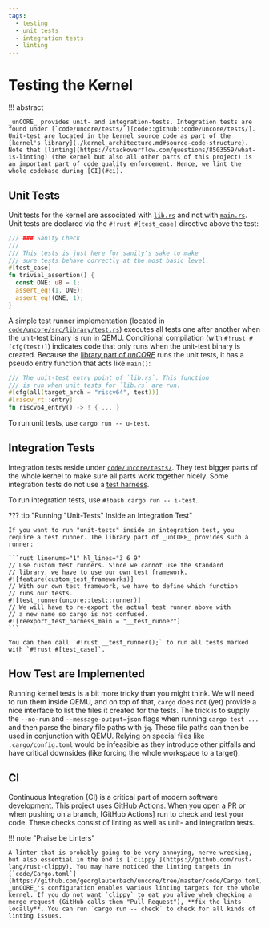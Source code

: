```yaml
---
tags:
  - testing
  - unit tests
  - integration tests
  - linting
---
```


# Testing the Kernel

!!! abstract

    _unCORE_ provides unit- and integration-tests. Integration tests are found under [`code/uncore/tests/`][code::github::code/uncore/tests/]. Unit-test are located in the kernel source code as part of the [kernel's library](./kernel_architecture.md#source-code-structure). Note that [linting](https://stackoverflow.com/questions/8503559/what-is-linting) (the kernel but also all other parts of this project) is an important part of code quality enforcement. Hence, we lint the whole codebase during [CI](#ci).

## Unit Tests

Unit tests for the kernel are associated with [`lib.rs`][code::github::code/uncore/src/lib.rs] and not with [`main.rs`][code::github::code/uncore/src/main.rs]. Unit tests are declared via the `#!rust #[test_case]` directive above the test:

```rust linenums="1" hl_lines="5"
/// ### Sanity Check
///
/// This tests is just here for sanity's sake to make
/// sure tests behave correctly at the most basic level.
#[test_case]
fn trivial_assertion() {
  const ONE: u8 = 1;
  assert_eq!(1, ONE);
  assert_eq!(ONE, 1);
}
```

A simple test runner implementation (located in [`code/uncore/src/library/test.rs`][code::github::code/uncore/src/library/test.rs]) executes all tests one after another when the unit-test binary is run in QEMU. Conditional compilation (with `#!rust #[cfg(test)]`) indicates code that only runs when the unit-test binary is created. Because the [library part of _unCORE_](./kernel_architecture.md#source-code-structure) runs the unit tests, it has a pseudo entry function that acts like `main()`:

```rust hl_lines="5"
/// The unit-test entry point of `lib.rs`. This function
/// is run when unit tests for `lib.rs` are run.
#[cfg(all(target_arch = "riscv64", test))]
#[riscv_rt::entry]
fn riscv64_entry() -> ! { ... }
```

To run unit tests, use `cargo run -- u-test`.

## Integration Tests

Integration tests reside under [`code/uncore/tests/`][code::github::code/uncore/tests/]. They test bigger parts of the whole kernel to make sure all parts work together nicely. Some integration tests do not use a [test harness][www::documentation::cargo::test-harness].

To run integration tests, use `#!bash cargo run -- i-test`.

??? tip "Running "Unit-Tests" Inside an Integration Test"

    If you want to run "unit-tests" inside an integration test, you require a test runner. The library part of _unCORE_ provides such a runner:

    ```rust linenums="1" hl_lines="3 6 9"
    // Use custom test runners. Since we cannot use the standard
    // library, we have to use our own test framework.
    #![feature(custom_test_frameworks)]
    // With our own test framework, we have to define which function
    // runs our tests.
    #![test_runner(uncore::test::runner)]
    // We will have to re-export the actual test runner above with
    // a new name so cargo is not confused.
    #![reexport_test_harness_main = "__test_runner"]
    ```

    You can then call `#!rust __test_runner();` to run all tests marked with `#!rust #[test_case]`.

## How Test are Implemented

Running kernel tests is a bit more tricky than you might think. We will need to run them inside QEMU, and on top of that, `cargo` does not (yet) provide a nice interface to list the files it created for the tests. The trick is to supply the `--no-run` and `--message-output=json` flags when running `cargo test ...` and then parse the binary file paths with `jq`. These file paths can then be used in conjunction with QEMU. Relying on special files like `.cargo/config.toml` would be infeasible as they introduce other pitfalls and have critical downsides (like forcing the whole workspace to a target).

## CI

Continuous Integration (CI) is a critical part of modern software development. This project uses [GitHub Actions][www::homepage::github-actions]. When you open a PR or when pushing on a branch, [GitHub Actions] run to check and test your code. These checks consist of linting as well as unit- and integration tests.

!!! note "Praise be Linters"

    A linter that is probably going to be very annoying, nerve-wrecking, but also essential in the end is [`clippy`](https://github.com/rust-lang/rust-clippy). You may have noticed the linting targets in [`code/Cargo.toml`](https://github.com/georglauterbach/uncore/tree/master/code/Cargo.toml). _unCORE_'s configuration enables various linting targets for the whole kernel. If you do not want `clippy` to eat you alive wheh checking a merge request (GitHub calls them "Pull Request"), **fix the lints locally**. You can run `cargo run -- check` to check for all kinds of linting issues.

[code::github::code/uncore/tests/]: https://github.com/georglauterbach/uncore/tree/master/code/uncore/tests
[code::github::code/uncore/src/lib.rs]: https://github.com/georglauterbach/uncore/tree/master/code/uncore/src/lib.rs
[code::github::code/uncore/src/main.rs]: https://github.com/georglauterbach/uncore/tree/master/code/uncore/src/main.rs
[code::github::code/uncore/src/library/test.rs]: https://github.com/georglauterbach/uncore/blob/master/code/uncore/src/library/test.rs
[www::documentation::cargo::test-harness]: https://doc.rust-lang.org/cargo/commands/cargo-test.html
[www::homepage::github-actions]: https://github.com/features/actions
